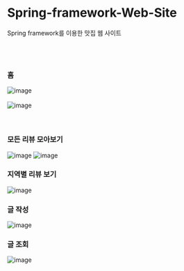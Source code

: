 # Spring-framework-Web-Site
Spring framework를 이용한 맛집  웹 사이트
<br><br><br><br>


### 홈
![image](https://user-images.githubusercontent.com/37769713/92328461-f6d56a00-f09b-11ea-8011-ca7d8d968e0d.png)  
<br>
![image](https://user-images.githubusercontent.com/37769713/92328456-ea511180-f09b-11ea-9805-2befed71cdc0.png)
<br><br><br>

### 모든 리뷰 모아보기
![image](https://user-images.githubusercontent.com/37769713/92328647-32bcff00-f09d-11ea-9576-7d07da303e07.png)
![image](https://user-images.githubusercontent.com/37769713/92328741-cdb5d900-f09d-11ea-8f74-fd697a0a02ce.png)
<br>

### 지역별 리뷰 보기
![image](https://user-images.githubusercontent.com/37769713/92328607-dd80ed80-f09c-11ea-8844-29088301bdad.png)
<br>

### 글 작성
![image](https://user-images.githubusercontent.com/37769713/92328627-13be6d00-f09d-11ea-989a-f1a4df28e3c5.png)
<br>

### 글 조회
![image](https://user-images.githubusercontent.com/37769713/92328570-ab6f8b80-f09c-11ea-9920-f535075d9555.png)
